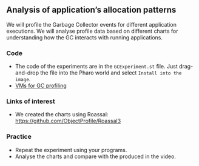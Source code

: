 ## Analysis of application’s allocation patterns

We will profile the Garbage Collector events for different application executions. We will analyse profile data based on different charts for understanding how the GC interacts with running applications.

### Code
- The code of the experiments are in the `GCExperiment.st` file. Just drag-and-drop the file into the Pharo world and select `Install into the image`.
- [VMs for GC profiling](../VMs%20for%20GC%20profiling)

### Links of interest
- We created the charts using Roassal: https://github.com/ObjectProfile/Roassal3

### Practice
- Repeat the experiment using your programs.
- Analyse the charts and compare with the produced in the video.
